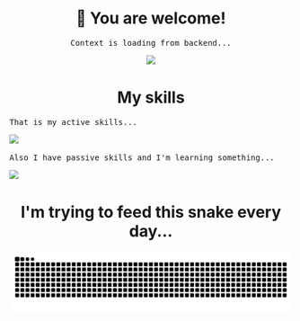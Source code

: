 <div align="center">
	<h1>🫡 You are welcome!</h1>
	<pre>Context is loading from backend...</pre>
</div>

<div align="center">
	<img src="https://i.giphy.com/rY93u9tQbybks.webp" />
</div>

<div align="center">
	<h1>My skills</h1>
</div>

<pre>That is my active skills...</pre>
  
<img src="https://skillicons.dev/icons?i=vim,php,laravel,git,postgres,redis,py,rabbitmq&theme=light" />

<pre>Also I have passive skills and I'm learning something...</pre>

<img src="https://skillicons.dev/icons?i=javascript,mysql,sklearn&theme=light" />

<div align="center">
	<h1>I'm trying to feed this snake every day...</h1>
</div>

<img src="https://raw.githubusercontent.com/usmonaliyev99/usmonaliyev99/output/snake.svg" alt="Snake animation" />
